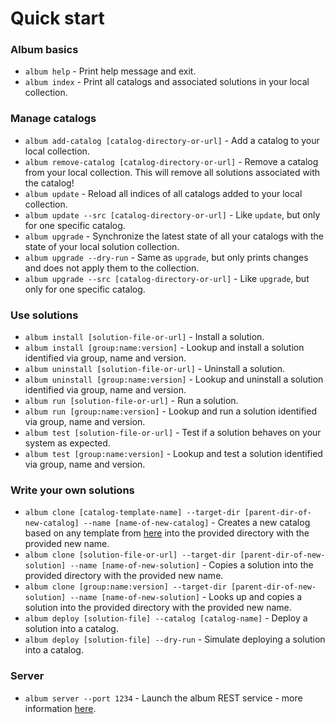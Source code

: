 # Quick start

### Album basics
* `album help` - Print help message and exit.
* `album index` - Print all catalogs and associated solutions in your local collection.

### Manage catalogs
* `album add-catalog [catalog-directory-or-url]` - Add a catalog to your local collection.
* `album remove-catalog [catalog-directory-or-url]` - Remove a catalog from your local collection. This will remove all solutions associated with the catalog!
* `album update` - Reload all indices of all catalogs added to your local collection.
* `album update --src [catalog-directory-or-url]` - Like `update`, but only for one specific catalog.
* `album upgrade` - Synchronize the latest state of all your catalogs with the state of your local solution collection.
* `album upgrade --dry-run` - Same as `upgrade`, but only prints changes and does not apply them to the collection.
* `album upgrade --src [catalog-directory-or-url]` - Like `upgrade`, but only for one specific catalog.

### Use solutions
* `album install [solution-file-or-url]` - Install a solution.
* `album install [group:name:version]` - Lookup and install a solution identified via group, name and version.
* `album uninstall [solution-file-or-url]` - Uninstall a solution.
* `album uninstall [group:name:version]` - Lookup and uninstall a solution identified via group, name and version.
* `album run [solution-file-or-url]` - Run a solution.
* `album run [group:name:version]` - Lookup and run a solution identified via group, name and version.
* `album test [solution-file-or-url]` - Test if a solution behaves on your system as expected.
* `album test [group:name:version]` - Lookup and test a solution identified via group, name and version.

### Write your own solutions
* `album clone [catalog-template-name] --target-dir [parent-dir-of-new-catalog] --name [name-of-new-catalog]` - Creates a new catalog based on any template from [here](https://gitlab.com/album-app/catalogs/templates) into the provided directory with the provided new name.
* `album clone [solution-file-or-url] --target-dir [parent-dir-of-new-solution] --name [name-of-new-solution]` - Copies a solution  into the provided directory with the provided new name.
* `album clone [group:name:version] --target-dir [parent-dir-of-new-solution] --name [name-of-new-solution]` - Looks up and copies a solution into the provided directory with the provided new name.
* `album deploy [solution-file] --catalog [catalog-name]` - Deploy a solution into a catalog.
* `album deploy [solution-file] --dry-run` - Simulate deploying a solution into a catalog.

### Server
* `album server --port 1234` - Launch the album REST service - more information [here](server).
